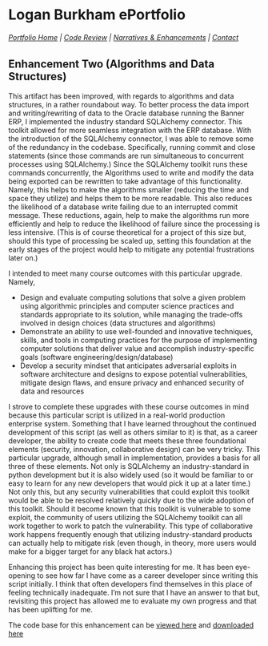 # Logan Burkham ePortfolio 
###### [Portfolio Home](./README.md) | [Code Review](./code_review.md) | [Narratives & Enhancements](./narratives_and_enhancements_lander.md) | [Contact](./contact_me.md)

## Enhancement Two (Algorithms and Data Structures)

This artifact has been improved, with regards to algorithms and data structures, in a rather roundabout way. To better process the data import and writing/rewriting of data to the Oracle database running the Banner ERP, I implemented the industry standard SQLAlchemy connector. This toolkit allowed for more seamless integration with the ERP database. With the introduction of the SQLAlchemy connector, I was able to remove some of the redundancy in the codebase. Specifically, running commit and close statements (since those commands are run simultaneous to concurrent processes using SQLAlchemy.) Since the SQLAlchemy toolkit runs these commands concurrently, the Algorithms used to write and modify the data being exported can be rewritten to take advantage of this functionality. Namely, this helps to make the algorithms smaller (reducing the time and space they utilize) and helps them to be more readable. This also reduces the likelihood of a database write failing due to an interrupted commit message. These reductions, again, help to make the algorithms run more efficiently and help to reduce the likelihood of failure since the processing is less intensive. (This is of course theoretical for a project of this size but, should this type of processing be scaled up, setting this foundation at the early stages of the project would help to mitigate any potential frustrations later on.)

I intended to meet many course outcomes with this particular upgrade. Namely,
- Design and evaluate computing solutions that solve a given problem using algorithmic principles and computer science practices and standards
appropriate to its solution, while managing the trade-offs involved in design choices (data structures and algorithms)
- Demonstrate an ability to use well-founded and innovative techniques, skills, and tools in computing practices for the purpose of implementing
computer solutions that deliver value and accomplish industry-specific goals (software engineering/design/database)
- Develop a security mindset that anticipates adversarial exploits in software architecture and designs to expose potential vulnerabilities, mitigate design
flaws, and ensure privacy and enhanced security of data and resources

I strove to complete these upgrades with these course outcomes in mind because this particular script is utilized in a real-world production enterprise system. Something that I have learned throughout the continued development of this script (as well as others similar to it) is that, as a career developer, the ability to create code that meets these three foundational elements (security, innovation, collaborative design) can be very tricky. This particular upgrade, although small in implementation, provides a basis for all three of these elements. Not only is SQLAlchemy an industry-standard in python development but it is also widely used (so it would be familiar to or easy to learn for any new developers that would pick it up at a later time.) Not only this, but any security vulnerabilities that could exploit this toolkit would be able to be resolved relatively quickly due to the wide adoption of this toolkit. Should it become known that this toolkit is vulnerable to some exploit, the community of users utilizing the SQLAlchemy toolkit can all work together to work to patch the vulnerability. This type of collaborative work happens frequently enough that utilizing industry-standard products can actually help to mitigate risk (even though, in theory, more users would make for a bigger target for any black hat actors.) 

Enhancing this project has been quite interesting for me. It has been eye-opening to see how far I have come as a career developer since writing this script initially. I think that often developers find themselves in this place of feeling technically inadequate. I’m not sure that I have an answer to that but, revisiting this project has allowed me to evaluate my own progress and that has been uplifting for me.

The code base for this enhancement can be [viewed here](./enhancement_two.md) and [downloaded here](./ebsco_access_logs_SNHU_Module_4/main.py)
